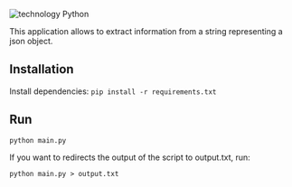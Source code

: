 ![technology Python](https://img.shields.io/badge/technology-python-blue.svg)

This application allows to extract information from a string representing a json object.

## Installation

Install dependencies: `pip install -r requirements.txt`

## Run

`python main.py`

 If you want to redirects the output of the script to output.txt, run:

`python main.py > output.txt`

